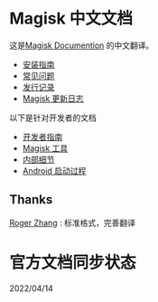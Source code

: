 # Magisk 中文文档

这是[Magisk Documention](https://topjohnwu.github.io/Magisk/) 的中文翻译。

- [安装指南](install.md)
- [常见问题](faq.md)
- [发行记录](releases/index.md)
- [Magisk 更新日志](changes.md)

以下是针对开发者的文档

- [开发者指南](guides.md)
- [Magisk 工具](tools.md)
- [内部细节](details.md)
- [Android 启动过程](boot.md)

## Thanks

[Roger Zhang](https://github.com/RogerNB666) : 标准格式，完善翻译

# 官方文档同步状态
2022/04/14
